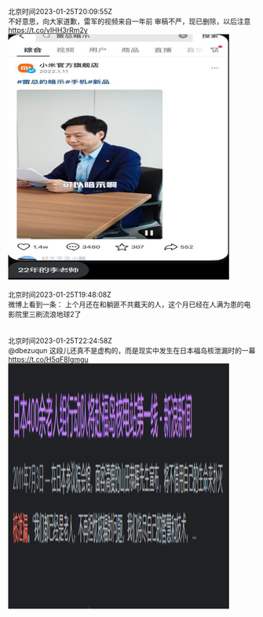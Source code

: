 北京时间2023-01-25T20:09:55Z<br>不好意思，向大家道歉，雷军的视频来自一年前
审稿不严，现已删除，以后注意 https://t.co/vIHH3rRm2y<br><img src='/temp/image/2023/y-Month-1/1618219611757121536_0.jpg' width='450' height='500'><br><br>北京时间2023-01-25T19:48:08Z<br>微博上看到一条：
上个月还在和躺匪不共戴天的人，这个月已经在人满为患的电影院里三刷流浪地球2了<br><br><br>北京时间2023-01-25T22:24:58Z<br>@dbezuqun 这段儿还真不是虚构的，而是现实中发生在日本福岛核泄漏时的一幕 https://t.co/H5qF8Igmgu<br><img src='/temp/image/2023/y-Month-1/1618253599783653377_0.jpg' width='450' height='500'><br><br>